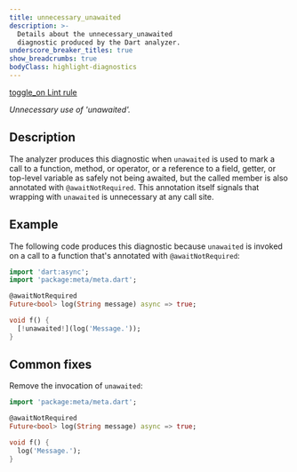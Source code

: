 ```yaml
---
title: unnecessary_unawaited
description: >-
  Details about the unnecessary_unawaited
  diagnostic produced by the Dart analyzer.
underscore_breaker_titles: true
show_breadcrumbs: true
bodyClass: highlight-diagnostics
---
```


<div class="tags">
  <a class="tag-label"
      href="/tools/linter-rules/unnecessary_unawaited"
      title="Learn about the lint rule that enables this diagnostic."
      aria-label="Learn about the lint rule that enables this diagnostic."
      target="_blank">
    <span class="material-symbols" aria-hidden="true">toggle_on</span>
    <span>Lint rule</span>
  </a>
</div>

_Unnecessary use of 'unawaited'._

## Description

The analyzer produces this diagnostic when `unawaited` is used to mark a
call to a function, method, or operator, or a reference to a field,
getter, or top-level variable as safely not being awaited, but the called
member is also annotated with `@awaitNotRequired`. This annotation itself
signals that wrapping with `unawaited` is unnecessary at any call site.

## Example

The following code produces this diagnostic because `unawaited` is invoked
on a call to a function that's annotated with `@awaitNotRequired`:

```dart
import 'dart:async';
import 'package:meta/meta.dart';

@awaitNotRequired
Future<bool> log(String message) async => true;

void f() {
  [!unawaited!](log('Message.'));
}
```

## Common fixes

Remove the invocation of `unawaited`:

```dart
import 'package:meta/meta.dart';

@awaitNotRequired
Future<bool> log(String message) async => true;

void f() {
  log('Message.');
}
```
